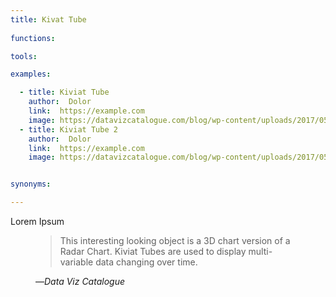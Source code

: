 ```yaml
---
title: Kivat Tube
  
functions:

tools:

examples:

  - title: Kiviat Tube
    author:  Dolor
    link:  https://example.com
    image: https://datavizcatalogue.com/blog/wp-content/uploads/2017/05/kiviat_tube_1.png
  - title: Kiviat Tube 2
    author:  Dolor
    link:  https://example.com
    image: https://datavizcatalogue.com/blog/wp-content/uploads/2017/05/kiviat_tube_2.png


synonyms:

---
```

Lorem Ipsum
<!--more-->
<figure>
    <blockquote cite="https://datavizcatalogue.com/blog/further_exploration_2_3d_chart/">
        <p>This interesting looking object is a 3D chart version of a Radar Chart. Kiviat Tubes are used to display multi-variable data changing over time.</p>
    </blockquote>
    <figcaption>—<cite>Data Viz Catalogue</cite></figcaption>
</figure>
